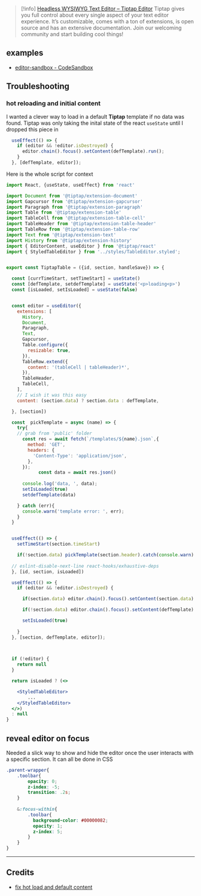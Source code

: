 > [!info] [Headless WYSIWYG Text Editor – Tiptap Editor](https://tiptap.dev/) 
> Tiptap gives you full control about every single aspect of your text editor experience. It’s customizable, comes with a ton of extensions, is open source and has an extensive documentation. Join our welcoming community and start building cool things!

## examples
- [editor-sandbox - CodeSandbox](https://codesandbox.io/s/fok5cu?file=/src/components/Tiptap.vue)


## Troubleshooting

### hot reloading and initial content
I wanted a clever way to load in a default **Tiptap** template if no data was found. Tiptap was only taking the inital state of the react `useState` until I dropped this piece in
```jsx
  useEffect(() => {
    if (editor && !editor.isDestroyed) {
      editor.chain().focus().setContent(defTemplate).run();
    }
  }, [defTemplate, editor]);
```

Here is the whole script for context
```jsx
import React, {useState, useEffect} from 'react'

import Document from '@tiptap/extension-document'
import Gapcursor from '@tiptap/extension-gapcursor'
import Paragraph from '@tiptap/extension-paragraph'
import Table from '@tiptap/extension-table'
import TableCell from '@tiptap/extension-table-cell'
import TableHeader from '@tiptap/extension-table-header'
import TableRow from '@tiptap/extension-table-row'
import Text from '@tiptap/extension-text'
import History from '@tiptap/extension-history'
import { EditorContent, useEditor } from '@tiptap/react'
import { StyledTableEditor } from '../styles/TableEditor.styled';


export const TiptapTable = ({id, section, handleSave}) => {

  const [currTimeStart, setTimeStart] = useState()
  const [defTemplate, setdefTemplate] = useState('<p>loading<p>')
  const [isLoaded, setIsLoaded] = useState(false)


  const editor = useEditor({
    extensions: [
      History,
      Document,
      Paragraph,
      Text,
      Gapcursor,
      Table.configure({
        resizable: true,
      }),
      TableRow.extend({
        content: '(tableCell | tableHeader)*',
      }),
      TableHeader,
      TableCell,
    ],
    // I wish it was this easy
    content: (section.data) ? section.data : defTemplate,

  }, [section])

  const  pickTemplate = async (name) => {
    try{
	// grab from 'public' folder
      const res = await fetch(`/templates/${name}.json`,{
        method: 'GET',
        headers: {
          'Content-Type': 'application/json',
        },
      });
			const data = await res.json()
      
      console.log('data, ', data);
      setIsLoaded(true)
      setdefTemplate(data)

    } catch (err){
      console.warn('template error: ', err);
    }
  }


  useEffect(() => {
    setTimeStart(section.timeStart)

    if(!section.data) pickTemplate(section.header).catch(console.warn)
 
  // eslint-disable-next-line react-hooks/exhaustive-deps
  }, [id, section, isLoaded])

  useEffect(() => {
    if (editor && !editor.isDestroyed) {

      if(section.data) editor.chain().focus().setContent(section.data).run()

      if(!section.data) editor.chain().focus().setContent(defTemplate).run()

      setIsLoaded(true)
      
    }
  }, [section, defTemplate, editor]);


  
  if (!editor) {
    return null
  }

  return isLoaded ? (<>

    <StyledTableEditor>
        ...
    </StyledTableEditor>
  </>) 
  : null
}

```

## reveal editor on focus
Needed a slick way to show and hide the editor once the user interacts with a specific section. It can all be done in CSS
```scss
.parent-wrapper{
	.toolbar{
	    opacity: 0;
	    z-index: -5;
	    transition: .2s;
	}
	
	&:focus-within{
	    .toolbar{
	      background-color: #00000082;
	      opacity: 1;
	      z-index: 5;
	    }
	}
}
```

---
## Credits 
- [fix hot load and default content](https://github.com/ueberdosis/tiptap/issues/1451#issuecomment-941988769)